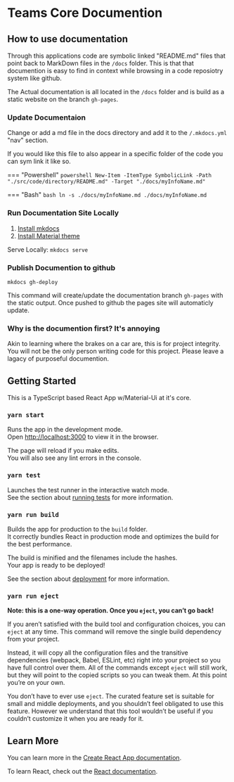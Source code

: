 # Teams Core Documention
## How to use documentation

Through this applications code are symbolic linked "README.md" files that point back to MarkDown files in the `/docs` folder. This is that that documention is easy to find in context while browsing in a code reposiotry system like github.

The Actual documentation is all located in the `/docs` folder and is build as a static website on the branch `gh-pages`.

### Update Documentaion

Change or add a md file in the docs directory and add it to the `/.mkdocs.yml` "nav" section.

If you would like this file to also appear in a specific folder of the code you can sym link it like so.

=== "Powershell"
    ``` powershell
    New-Item -ItemType SymbolicLink -Path "./src/code/directory/README.md" -Target "./docs/myInfoName.md"
    ```

=== "Bash"
    ``` bash
    ln -s ./docs/myInfoName.md ./docs/myInfoName.md
    ```

### Run Documentation Site Locally

1. [Install mkdocs](https://www.mkdocs.org/user-guide/installation/)
2. [Install Material theme](https://squidfunk.github.io/mkdocs-material/getting-started/)

Serve Locally:
`mkdocs serve`

### Publish Documention to github
`mkdocs gh-deploy`

This command will create/update the documentation branch `gh-pages` with the static output. Once pushed to github the pages site will automaticly update.

### Why is the documention first? It's annoying
Akin to learning where the brakes on a car are, this is for project integrity. You will not be the only person writing code for this project. Please leave a lagacy of purposeful documention.


## Getting Started
This is a TypeScript based React App w/Material-Ui at it's core.

### `yarn start`

Runs the app in the development mode.\
Open [http://localhost:3000](http://localhost:3000) to view it in the browser.

The page will reload if you make edits.\
You will also see any lint errors in the console.

### `yarn test`

Launches the test runner in the interactive watch mode.\
See the section about [running tests](https://facebook.github.io/create-react-app/docs/running-tests) for more information.

### `yarn run build`

Builds the app for production to the `build` folder.\
It correctly bundles React in production mode and optimizes the build for the best performance.

The build is minified and the filenames include the hashes.\
Your app is ready to be deployed!

See the section about [deployment](https://facebook.github.io/create-react-app/docs/deployment) for more information.

### `yarn run eject`

**Note: this is a one-way operation. Once you `eject`, you can’t go back!**

If you aren’t satisfied with the build tool and configuration choices, you can `eject` at any time. This command will remove the single build dependency from your project.

Instead, it will copy all the configuration files and the transitive dependencies (webpack, Babel, ESLint, etc) right into your project so you have full control over them. All of the commands except `eject` will still work, but they will point to the copied scripts so you can tweak them. At this point you’re on your own.

You don’t have to ever use `eject`. The curated feature set is suitable for small and middle deployments, and you shouldn’t feel obligated to use this feature. However we understand that this tool wouldn’t be useful if you couldn’t customize it when you are ready for it.

## Learn More

You can learn more in the [Create React App documentation](https://facebook.github.io/create-react-app/docs/getting-started).

To learn React, check out the [React documentation](https://reactjs.org/).